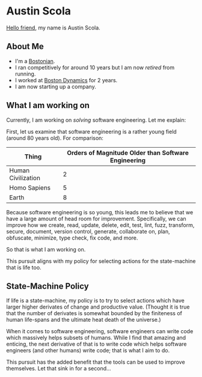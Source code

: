 # Austin Scola

[Hello friend][1], my name is Austin Scola.

## About Me
- I'm a [Bostonian](https://duckduckgo.com/?q=bostonian+meaning).
- I ran competitively for around 10 years but I am now _retired_ from running.
- I worked at [Boston Dynamics](https://www.bostondynamics.com/) for 2 years.
- I am now starting up a company.

## What I am working on

Currently, I am working on _solving_ software engineering. Let me explain:

First, let us examine that software engineering is a rather young field (around 80 years old). For comparison:

| Thing              | Orders of Magnitude Older than Software Engineering |
|--------------------|-----------------------------------------------------|
| Human Civilization | 2                                                   |
| Homo Sapiens       | 5                                                   |
| Earth              | 8                                                   |

Because software engineering is so young, this leads me to believe that we have a large amount of head room for improvement. Specifically, we can improve how we create, read, update, delete, edit, test, lint, fuzz, transform, secure, document, version control, generate, collaborate on, plan, obfuscate, minimize, type check, fix code, and more.

So that is what I am working on.

This pursuit aligns with my policy for selecting actions for the state-machine that is life too.

## State-Machine Policy

If life is a state-machine, my policy is to try to select actions which have larger higher derivates of change and productive value. (Thought it is true that the number of derivates is somewhat bounded by the finiteness of human life-spans and the ultimate heat death of the universe.)

When it comes to software engineering, software engineers can write code which massively helps subsets of humans. While I find that amazing and enticing, the next derivative of that is to write code which helps software engineers (and other humans) write code; that is what I aim to do.

This pursuit has the added benefit that the tools can be used to improve themselves. Let that sink in for a second...

[1]: https://github.com/AustinScola/AustinScola/blob/master/REFERENCES.md#hello-friend
